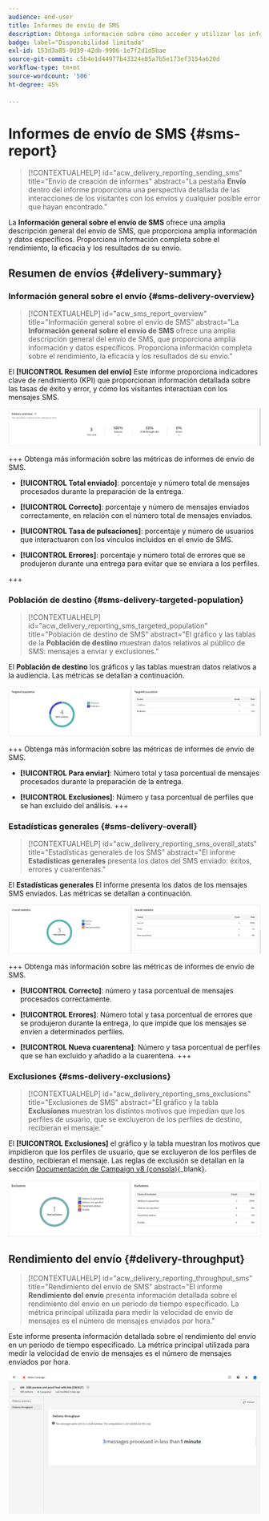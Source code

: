 ```yaml
---
audience: end-user
title: Informes de envío de SMS
description: Obtenga información sobre cómo acceder y utilizar los informes de envío de SMS
badge: label="Disponibilidad limitada"
exl-id: 153d3a85-0d39-42db-9906-1e7f2d1d5bae
source-git-commit: c5b4e1d44977b43324e85a7b5e173ef3154a620d
workflow-type: tm+mt
source-wordcount: '506'
ht-degree: 45%

---
```


# Informes de envío de SMS {#sms-report}

>[!CONTEXTUALHELP]
>id="acw_delivery_reporting_sending_sms"
>title="Envío de creación de informes"
>abstract="La pestaña **Envío** dentro del informe proporciona una perspectiva detallada de las interacciones de los visitantes con los envíos y cualquier posible error que hayan encontrado."

La **Información general sobre el envío de SMS** ofrece una amplia descripción general del envío de SMS, que proporciona amplia información y datos específicos. Proporciona información completa sobre el rendimiento, la eficacia y los resultados de su envío.

## Resumen de envíos {#delivery-summary}

### Información general sobre el envío {#sms-delivery-overview}

>[!CONTEXTUALHELP]
>id="acw_sms_report_overview"
>title="Información general sobre el envío de SMS"
>abstract="La **Información general sobre el envío de SMS** ofrece una amplia descripción general del envío de SMS, que proporciona amplia información y datos específicos. Proporciona información completa sobre el rendimiento, la eficacia y los resultados de su envío."

El **[!UICONTROL Resumen del envío]** Este informe proporciona indicadores clave de rendimiento (KPI) que proporcionan información detallada sobre las tasas de éxito y error, y cómo los visitantes interactúan con los mensajes SMS.

![](assets/reporting_sms_3.png)

+++ Obtenga más información sobre las métricas de informes de envío de SMS.

* **[!UICONTROL Total enviado]**: porcentaje y número total de mensajes procesados durante la preparación de la entrega.

* **[!UICONTROL Correcto]**: porcentaje y número de mensajes enviados correctamente, en relación con el número total de mensajes enviados.

* **[!UICONTROL Tasa de pulsaciones]**: porcentaje y número de usuarios que interactuaron con los vínculos incluidos en el envío de SMS.

* **[!UICONTROL Errores]**: porcentaje y número total de errores que se produjeron durante una entrega para evitar que se enviara a los perfiles.

+++

### Población de destino {#sms-delivery-targeted-population}

>[!CONTEXTUALHELP]
>id="acw_delivery_reporting_sms_targeted_population"
>title="Población de destino de SMS"
>abstract="El gráfico y las tablas de la **Población de destino** muestran datos relativos al público de SMS: mensajes a enviar y exclusiones."

El **Población de destino** los gráficos y las tablas muestran datos relativos a la audiencia. Las métricas se detallan a continuación.

![](assets/reporting_sms_4.png)

+++ Obtenga más información sobre las métricas de informes de envío de SMS.

* **[!UICONTROL Para enviar]**: Número total y tasa porcentual de mensajes procesados durante la preparación de la entrega.

* **[!UICONTROL Exclusiones]**: Número y tasa porcentual de perfiles que se han excluido del análisis.
+++


### Estadísticas generales {#sms-delivery-overall}

>[!CONTEXTUALHELP]
>id="acw_delivery_reporting_sms_overall_stats"
>title="Estadísticas generales de los SMS"
>abstract="El informe **Estadísticas generales** presenta los datos del SMS enviado: éxitos, errores y cuarentenas."

El **Estadísticas generales** El informe presenta los datos de los mensajes SMS enviados. Las métricas se detallan a continuación.

![](assets/reporting_sms_5.png)

+++ Obtenga más información sobre las métricas de informes de envío de SMS.

* **[!UICONTROL Correcto]**: número y tasa porcentual de mensajes procesados correctamente.

* **[!UICONTROL Errores]**: Número total y tasa porcentual de errores que se produjeron durante la entrega, lo que impide que los mensajes se envíen a determinados perfiles.

* **[!UICONTROL Nueva cuarentena]**: Número y tasa porcentual de perfiles que se han excluido y añadido a la cuarentena.
+++

### Exclusiones {#sms-delivery-exclusions}

>[!CONTEXTUALHELP]
>id="acw_delivery_reporting_sms_exclusions"
>title="Exclusiones de SMS"
>abstract="El gráfico y la tabla **Exclusiones** muestran los distintos motivos que impedían que los perfiles de usuario, que se excluyeron de los perfiles de destino, recibieran el mensaje."

El **[!UICONTROL Exclusiones]** el gráfico y la tabla muestran los motivos que impidieron que los perfiles de usuario, que se excluyeron de los perfiles de destino, recibieran el mensaje. Las reglas de exclusión se detallan en la sección [Documentación de Campaign v8 (consola)](https://experienceleague.adobe.com/docs/campaign/campaign-v8/send/failures/delivery-failures.html#sms-quarantines){_blank}.

![](assets/reporting_sms_6.png)

## Rendimiento del envío {#delivery-throughput}

>[!CONTEXTUALHELP]
>id="acw_delivery_reporting_throughput_sms"
>title="Rendimiento del envío de SMS"
>abstract="El informe **Rendimiento del envío** presenta información detallada sobre el rendimiento del envío en un período de tiempo especificado. La métrica principal utilizada para medir la velocidad de envío de mensajes es el número de mensajes enviados por hora."

Este informe presenta información detallada sobre el rendimiento del envío en un periodo de tiempo especificado. La métrica principal utilizada para medir la velocidad de envío de mensajes es el número de mensajes enviados por hora.

![](assets/reporting_sms_2.png)
